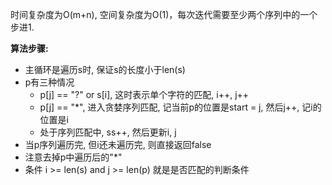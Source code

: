 时间复杂度为O(m+n), 空间复杂度为O(1)，每次迭代需要至少两个序列中的一个步进1.

**算法步骤:**
- 主循环是遍历s时, 保证s的长度小于len(s)
- p有三种情况
    - p[j] == "?" or s[i], 这时表示单个字符的匹配, i++, j++
    - p[j] == "\*", 进入贪婪序列匹配, 记当前p的位置是start = j, 然后j++, 记i的位置是i
    - 处于序列匹配中, ss++, 然后更新i, j
- 当p序列遍历完, 但i还未遍历完, 则直接返回false
- 注意去掉p中遍历后的"\*"
- 条件 i >= len(s) and j >= len(p) 就是是否匹配的判断条件

